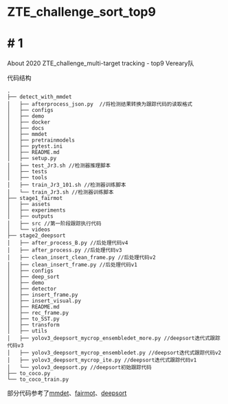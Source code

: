 # ZTE_challenge_sort_top9
# # 1
About 2020 ZTE_challenge_multi-target tracking - top9 Vereary队

代码结构
```
.
├── detect_with_mmdet
│   ├── afterprocess_json.py  //将检测结果转换为跟踪代码的读取格式      
│   ├── configs
│   ├── demo
│   ├── docker
│   ├── docs
│   ├── mmdet
│   ├── pretrainmodels
│   ├── pytest.ini
│   ├── README.md
│   ├── setup.py
│   ├── test_Jr3.sh //检测器推理脚本
│   ├── tests
│   ├── tools
│   ├── train_Jr3_101.sh //检测器训练脚本 
│   └── train_Jr3.sh //检测器训练脚本
├── stage1_fairmot
│   ├── assets
│   ├── experiments
│   ├── outputs
│   ├── src //第一阶段跟踪执行代码 
│   └── videos
├── stage2_deepsort
│   ├── after_process_B.py //后处理代码v4 
│   ├── after_process.py //后处理代码v3 
│   ├── clean_insert_clean_frame.py //后处理代码v2 
│   ├── clean_insert_frame.py //后处理代码v1 
│   ├── configs
│   ├── deep_sort
│   ├── demo
│   ├── detector
│   ├── insert_frame.py
│   ├── insert_visual.py
│   ├── README.md
│   ├── rec_frame.py
│   ├── to_SST.py
│   ├── transform
│   ├── utils
│   ├── yolov3_deepsort_mycrop_ensembledet_more.py //deepsort迭代式跟踪代码v3 
│   ├── yolov3_deepsort_mycrop_ensembledet.py //deepsort迭代式跟踪代码v2
│   ├── yolov3_deepsort_mycrop_ite.py //deepsort迭代式跟踪代码v1
│   └── yolov3_deepsort.py //deepsort初始跟踪代码 
├── to_coco.py
└── to_coco_train.py
```



部分代码参考了[mmdet](https://github.com/open-mmlab/mmdetection)、[fairmot](https://github.com/ifzhang/FairMOT)、[deepsort](https://github.com/ZQPei/deep_sort_pytorch)
